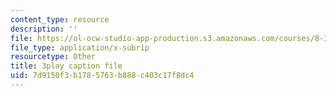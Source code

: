 ```yaml
---
content_type: resource
description: ''
file: https://ol-ocw-studio-app-production.s3.amazonaws.com/courses/8-334-statistical-mechanics-ii-statistical-physics-of-fields-spring-2014/7d9150f3b1785763b888c403c17f8dc4_eKVr-oKxMPg.vtt
file_type: application/x-subrip
resourcetype: Other
title: 3play caption file
uid: 7d9150f3-b178-5763-b888-c403c17f8dc4
---
```

